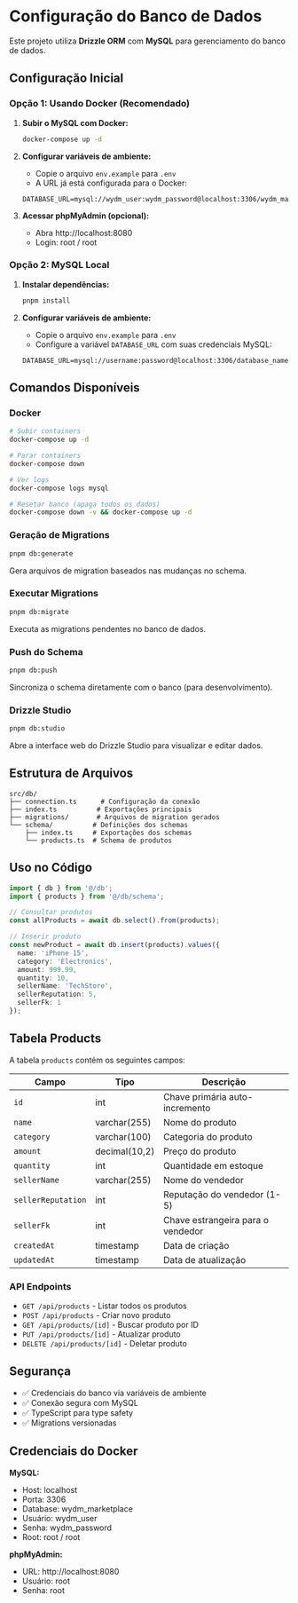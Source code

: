 # Configuração do Banco de Dados

Este projeto utiliza **Drizzle ORM** com **MySQL** para gerenciamento do banco de dados.

## Configuração Inicial

### Opção 1: Usando Docker (Recomendado)

1. **Subir o MySQL com Docker:**
   ```bash
   docker-compose up -d
   ```

2. **Configurar variáveis de ambiente:**
   - Copie o arquivo `env.example` para `.env`
   - A URL já está configurada para o Docker:
   ```
   DATABASE_URL=mysql://wydm_user:wydm_password@localhost:3306/wydm_marketplace
   ```

3. **Acessar phpMyAdmin (opcional):**
   - Abra http://localhost:8080
   - Login: root / root

### Opção 2: MySQL Local

1. **Instalar dependências:**
   ```bash
   pnpm install
   ```

2. **Configurar variáveis de ambiente:**
   - Copie o arquivo `env.example` para `.env`
   - Configure a variável `DATABASE_URL` com suas credenciais MySQL:
   ```
   DATABASE_URL=mysql://username:password@localhost:3306/database_name
   ```

## Comandos Disponíveis

### Docker
```bash
# Subir containers
docker-compose up -d

# Parar containers
docker-compose down

# Ver logs
docker-compose logs mysql

# Resetar banco (apaga todos os dados)
docker-compose down -v && docker-compose up -d
```

### Geração de Migrations
```bash
pnpm db:generate
```
Gera arquivos de migration baseados nas mudanças no schema.

### Executar Migrations
```bash
pnpm db:migrate
```
Executa as migrations pendentes no banco de dados.

### Push do Schema
```bash
pnpm db:push
```
Sincroniza o schema diretamente com o banco (para desenvolvimento).

### Drizzle Studio
```bash
pnpm db:studio
```
Abre a interface web do Drizzle Studio para visualizar e editar dados.

## Estrutura de Arquivos

```
src/db/
├── connection.ts      # Configuração da conexão
├── index.ts          # Exportações principais
├── migrations/       # Arquivos de migration gerados
└── schema/          # Definições dos schemas
    ├── index.ts     # Exportações dos schemas
    └── products.ts  # Schema de produtos
```

## Uso no Código

```typescript
import { db } from '@/db';
import { products } from '@/db/schema';

// Consultar produtos
const allProducts = await db.select().from(products);

// Inserir produto
const newProduct = await db.insert(products).values({
  name: 'iPhone 15',
  category: 'Electronics',
  amount: 999.99,
  quantity: 10,
  sellerName: 'TechStore',
  sellerReputation: 5,
  sellerFk: 1
});
```

## Tabela Products

A tabela `products` contém os seguintes campos:

| Campo | Tipo | Descrição |
|-------|------|-----------|
| `id` | int | Chave primária auto-incremento |
| `name` | varchar(255) | Nome do produto |
| `category` | varchar(100) | Categoria do produto |
| `amount` | decimal(10,2) | Preço do produto |
| `quantity` | int | Quantidade em estoque |
| `sellerName` | varchar(255) | Nome do vendedor |
| `sellerReputation` | int | Reputação do vendedor (1-5) |
| `sellerFk` | int | Chave estrangeira para o vendedor |
| `createdAt` | timestamp | Data de criação |
| `updatedAt` | timestamp | Data de atualização |

### API Endpoints

- `GET /api/products` - Listar todos os produtos
- `POST /api/products` - Criar novo produto
- `GET /api/products/[id]` - Buscar produto por ID
- `PUT /api/products/[id]` - Atualizar produto
- `DELETE /api/products/[id]` - Deletar produto

## Segurança

- ✅ Credenciais do banco via variáveis de ambiente
- ✅ Conexão segura com MySQL
- ✅ TypeScript para type safety
- ✅ Migrations versionadas

## Credenciais do Docker

**MySQL:**
- Host: localhost
- Porta: 3306
- Database: wydm_marketplace
- Usuário: wydm_user
- Senha: wydm_password
- Root: root / root

**phpMyAdmin:**
- URL: http://localhost:8080
- Usuário: root
- Senha: root 